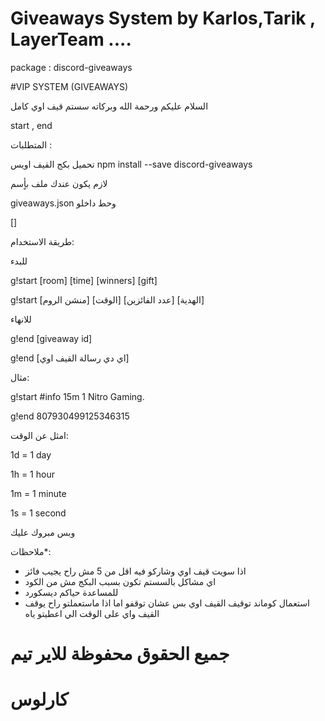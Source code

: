 # Giveaways System by Karlos,Tarik , LayerTeam ....

package : discord-giveaways

#VIP SYSTEM (GIVEAWAYS)

السلام عليكم ورحمة الله وبركاته سستم قيف اوي كامل 

start , end

المتطلبات :

تحميل بكج القيف اويس
npm install --save discord-giveaways

لازم يكون عندك ملف بأٍسم

giveaways.json
وحط داخلو

[]

طريقة الاستخدام:

للبدء

g!start [room] [time] [winners] [gift]

g!start [منشن الروم] [الوقت] [عدد الفائزين] [الهدية]

للانهاء

g!end [giveaway id]

g!end [اي دي رسالة القيف اوي]

مثال:

g!start #info 15m 1 Nitro Gaming.

g!end 807930499125346315


امثل عن الوقت:

1d = 1 day

1h = 1 hour

1m = 1 minute

1s = 1 second


وبس مبروك عليك

ملاحظات*:

* اذا سويت قيف اوي وشاركو فيه اقل من 5 مش راح يجيب فائز
* اي مشاكل بالسستم تكون بسبب البكج مش من الكود
* للمساعدة حياكم ديسكورد
* استعمال كوماند توقيف القيف اوي بس عشان توقفو اما اذا ماستعملتو راح يوقف القيف واي على الوقت الي اعطيتو ياه





# جميع الحقوق محفوظة للاير تيم
# كارلوس
